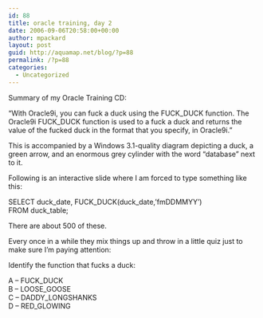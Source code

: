 ```yaml
---
id: 88
title: oracle training, day 2
date: 2006-09-06T20:58:00+00:00
author: mpackard
layout: post
guid: http://aquamap.net/blog/?p=88
permalink: /?p=88
categories:
  - Uncategorized
---
```

Summary of my Oracle Training CD:

&#8220;With Oracle9i, you can fuck a duck using the FUCK\_DUCK function. The Oracle9i FUCK\_DUCK function is used to a fuck a duck and returns the value of the fucked duck in the format that you specify, in Oracle9i.&#8221;

This is accompanied by a Windows 3.1-quality diagram depicting a duck, a green arrow, and an enormous grey cylinder with the word &#8220;database&#8221; next to it.

Following is an interactive slide where I am forced to type something like this:

SELECT duck\_date, FUCK\_DUCK(duck_date,&#8217;fmDDMMYY&#8217;)  
FROM duck_table;

There are about 500 of these.

Every once in a while they mix things up and throw in a little quiz just to make sure I&#8217;m paying attention:

Identify the function that fucks a duck:

A &#8211; FUCK_DUCK  
B &#8211; LOOSE_GOOSE  
C &#8211; DADDY_LONGSHANKS  
D &#8211; RED_GLOWING